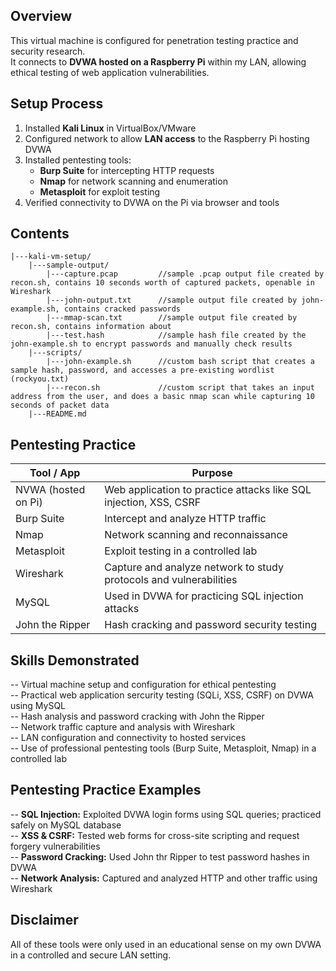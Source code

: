 ## Overview
This virtual machine is configured for penetration testing practice and security research.  
It connects to **DVWA hosted on a Raspberry Pi** within my LAN, allowing ethical testing of web application vulnerabilities.

## Setup Process
1. Installed **Kali Linux** in VirtualBox/VMware  
2. Configured network to allow **LAN access** to the Raspberry Pi hosting DVWA  
3. Installed pentesting tools:
   - **Burp Suite** for intercepting HTTP requests  
   - **Nmap** for network scanning and enumeration  
   - **Metasploit** for exploit testing  
4. Verified connectivity to DVWA on the Pi via browser and tools

## Contents
```text
|---kali-vm-setup/
    |---sample-output/
        |---capture.pcap         //sample .pcap output file created by recon.sh, contains 10 seconds worth of captured packets, openable in Wireshark
        |---john-output.txt      //sample output file created by john-example.sh, contains cracked passwords
        |---mmap-scan.txt        //sample output file created by recon.sh, contains information about
        |---test.hash            //sample hash file created by the john-example.sh to encrypt passwords and manually check results
    |---scripts/
        |---john-example.sh      //custom bash script that creates a sample hash, password, and accesses a pre-existing wordlist (rockyou.txt)
        |---recon.sh             //custom script that takes an input address from the user, and does a basic nmap scan while capturing 10 seconds of packet data
    |---README.md
```

## Pentesting Practice

| Tool / App          | Purpose                                                            |
|---------------------|--------------------------------------------------------------------|
| NVWA (hosted on Pi) | Web application to practice attacks like SQL injection, XSS, CSRF  |
| Burp Suite          | Intercept and analyze HTTP traffic                                 |
| Nmap                | Network scanning and reconnaissance                                |
| Metasploit          | Exploit testing in a controlled lab                                |
| Wireshark           | Capture and analyze network to study protocols and vulnerabilities |
| MySQL               | Used in DVWA for practicing SQL injection attacks                  |
| John the Ripper     | Hash cracking and password security testing                        |

## Skills Demonstrated
-- Virtual machine setup and configuration for ethical pentesting  
-- Practical web application sercurity testing (SQLi, XSS, CSRF) on DVWA using MySQL  
-- Hash analysis and password cracking with John the Ripper  
-- Network traffic capture and analysis with Wireshark  
-- LAN configuration and connectivity to hosted services  
-- Use of professional pentesting tools (Burp Suite, Metasploit, Nmap) in a controlled lab  

## Pentesting Practice Examples
-- **SQL Injection:** Exploited DVWA login forms using SQL queries; practiced safely on MySQL database  
-- **XSS & CSRF:** Tested web forms for cross-site scripting and request forgery vulnerabilities  
-- **Password Cracking:** Used John thr Ripper to test password hashes in DVWA  
-- **Network Analysis:** Captured and analyzed HTTP and other traffic using Wireshark  

## Disclaimer  
All of these tools were only used in an educational sense on my own DVWA in a controlled and secure LAN setting.
